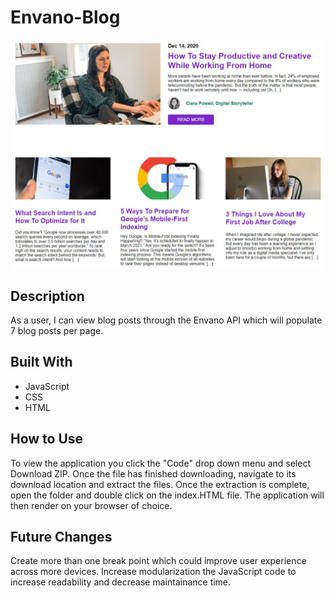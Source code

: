 # Envano-Blog

![Evano-Blog](assets/images/blog.jpg)

## Description

As a user, I can view blog posts through the Envano API which will populate 7 blog posts per page.

## Built With

* JavaScript
* CSS
* HTML

## How to Use

To view the application you click the "Code" drop down menu and select Download ZIP. Once the file has finished downloading, navigate to its download location and extract the files. Once the extraction is complete, open the folder and double click on the index.HTML file. The application will then render on your browser of choice.

## Future Changes

Create more than one break point which could improve user experience across more devices. Increase modularization the JavaScript code to increase readability and decrease maintainance time.